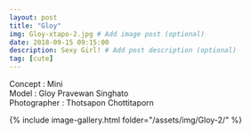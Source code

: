 ```yaml
---
layout: post
title: "Gloy"
img: Gloy-xtapo-2.jpg # Add image post (optional)
date: 2018-09-15 09:15:00
description: Sexy Girl! # Add post description (optional)
tag: [cute]
---
```

Concept : Mini   
Model : Gloy Pravewan Singhato  
Photographer : Thotsapon Chottitaporn      


{% include image-gallery.html folder="/assets/img/Gloy-2/" %}
